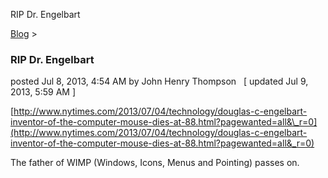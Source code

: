 RIP Dr. Engelbart 

[Blog](../z-blog-1.html)‎ > ‎

### RIP Dr. Engelbart

posted Jul 8, 2013, 4:54 AM by John Henry Thompson   \[ updated Jul 9, 2013, 5:59 AM \]

  
[http://www.nytimes.com/2013/07/04/technology/douglas-c-engelbart-inventor-of-the-computer-mouse-dies-at-88.html?pagewanted=all&\_r=0](http://www.nytimes.com/2013/07/04/technology/douglas-c-engelbart-inventor-of-the-computer-mouse-dies-at-88.html?pagewanted=all&_r=0)  
  
The father of WIMP (Windows, Icons, Menus and Pointing) passes on.  

